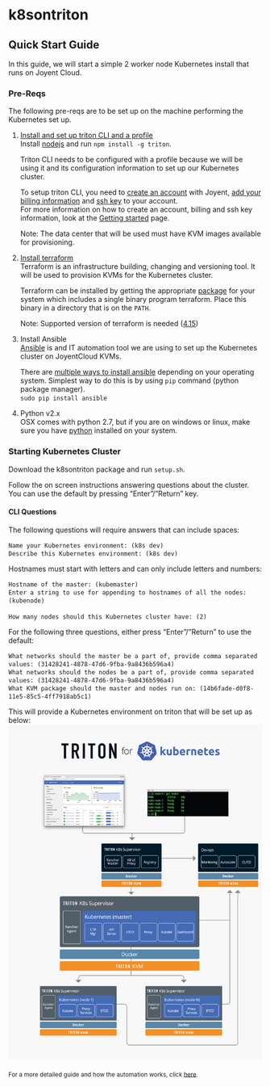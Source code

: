 # k8sontriton

## Quick Start Guide
In this guide, we will start a simple 2 worker node Kubernetes install that runs on Joyent Cloud.

### Pre-Reqs
The following pre-reqs are to be set up on the machine performing the Kubernetes set up.
1. [Install and set up triton CLI and a profile](https://docs.joyent.com/public-cloud/api-access/cloudapi)  
   Install [nodejs](https://nodejs.org/en/download/) and run `npm install -g triton`.

   Triton CLI needs to be configured with a profile because we will be using it and its configuration information to set up our Kubernetes cluster.

   To setup triton CLI, you need to [create an account](https://sso.joyent.com/signup) with Joyent, [add your billing information](https://my.joyent.com/main/#!/account/payment) and [ssh key](https://my.joyent.com/main/#!/account) to your account.  
   For more information on how to create an account, billing and ssh key information, look at the [Getting started](https://docs.joyent.com/public-cloud/getting-started) page.

   Note: The data center that will be used must have KVM images available for provisioning.
1. [Install terraform](https://www.terraform.io/intro/getting-started/install.html)  
   Terraform is an infrastructure building, changing and versioning tool. It will be used to provision KVMs for the Kubernetes cluster.

   Terraform can be installed by getting the appropriate [package](https://releases.hashicorp.com/terraform/0.8.5/terraform_0.8.5_darwin_amd64.zip) for your system which includes a single binary program terraform. Place this binary in a directory that is on the `PATH`.

   Note: Supported version of terraform is needed ([4.15](https://releases.hashicorp.com/terraform/0.8.5/terraform_0.8.5_darwin_amd64.zip))
1. Install Ansible  
   [Ansible](http://docs.ansible.com/ansible/index.html) is and IT automation tool we are using to set up the Kubernetes cluster on JoyentCloud KVMs.

   There are [multiple ways to install ansible](http://docs.ansible.com/ansible/intro_installation.html) depending on your operating system. Simplest way to do this is by using `pip` command (python package manager).  
   `sudo pip install ansible`
1. Python v2.x  
   OSX comes with python 2.7, but if you are on windows or linux, make sure you have [python](https://www.python.org/downloads/) installed on your system.

### Starting Kubernetes Cluster
Download the k8sontriton package and run `setup.sh`.

Follow the on screen instructions answering questions about the cluster. You can use the default by pressing “Enter”/”Return” key.

#### CLI Questions
The following questions will require answers that can include spaces:
```
Name your Kubernetes environment: (k8s dev)
Describe this Kubernetes environment: (k8s dev)
```
Hostnames must start with letters and can only include letters and numbers:
```
Hostname of the master: (kubemaster)
Enter a string to use for appending to hostnames of all the nodes: (kubenode)

How many nodes should this Kubernetes cluster have: (2)
```
For the following three questions, either press “Enter”/”Return” to use the default:  
```  
What networks should the master be a part of, provide comma separated values: (31428241-4878-47d6-9fba-9a8436b596a4)
What networks should the nodes be a part of, provide comma separated values: (31428241-4878-47d6-9fba-9a8436b596a4)
What KVM package should the master and nodes run on: (14b6fade-d0f8-11e5-85c5-4ff7918ab5c1)
```

This will provide a Kubernetes environment on triton that will be set up as below:
![1x2 architecture](docs/img/20170323b-Triton-Kubernetes.jpg)

<sub>For a more detailed guide and how the automation works, click [here](docs/detailed.md).</sub>
